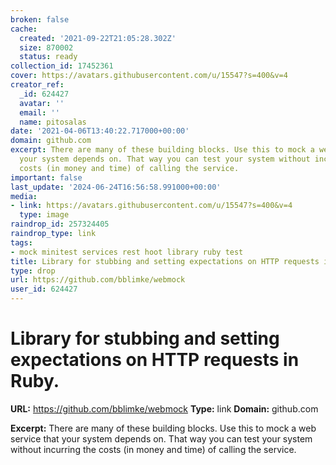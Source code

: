```yaml
---
broken: false
cache:
  created: '2021-09-22T21:05:28.302Z'
  size: 870002
  status: ready
collection_id: 17452361
cover: https://avatars.githubusercontent.com/u/15547?s=400&v=4
creator_ref:
  _id: 624427
  avatar: ''
  email: ''
  name: pitosalas
date: '2021-04-06T13:40:22.717000+00:00'
domain: github.com
excerpt: There are many of these building blocks. Use this to mock a web service that
  your system depends on. That way you can test your system without incurring the
  costs (in money and time) of calling the service.
important: false
last_update: '2024-06-24T16:56:58.991000+00:00'
media:
- link: https://avatars.githubusercontent.com/u/15547?s=400&v=4
  type: image
raindrop_id: 257324405
raindrop_type: link
tags:
- mock minitest services rest hoot library ruby test
title: Library for stubbing and setting expectations on HTTP requests in Ruby.
type: drop
url: https://github.com/bblimke/webmock
user_id: 624427
---
```


# Library for stubbing and setting expectations on HTTP requests in Ruby.

**URL:** https://github.com/bblimke/webmock
**Type:** link
**Domain:** github.com

**Excerpt:** There are many of these building blocks. Use this to mock a web service that your system depends on. That way you can test your system without incurring the costs (in money and time) of calling the service.
